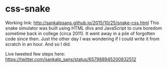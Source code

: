 # css-snake
Working link: http://sankalpsans.github.io/2015/10/25/snake-css.html
This snake simulator was built using HTML divs and JavaScript to cure boredom sometime back in college (circa 2011).
It went away in a pile of forgotten code since then. Just the other day I was wondering if I could write it from scratch in an hour.
And so I did.

Live tweeted few steps here: https://twitter.com/sankalp_sans/status/657988945200832512
